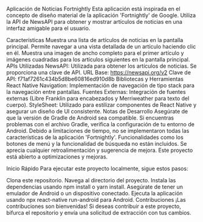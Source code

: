 Aplicación de Noticias Fortnightly
Esta aplicación está inspirada en el concepto de diseño material de la aplicación 'Fortnightly' de Google. Utiliza la API de NewsAPI para obtener y mostrar artículos de noticias en una interfaz amigable para el usuario.

Características
Muestra una lista de artículos de noticias en la pantalla principal.
Permite navegar a una vista detallada de un artículo haciendo clic en él.
Muestra una imagen de ancho completo para el primer artículo y imágenes cuadradas para los artículos siguientes en la pantalla principal.
APIs Utilizadas
NewsAPI: Utilizada para obtener los artículos de noticias. Se proporciona una clave de API.
URL Base: https://newsapi.org/v2
Clave de API: f71af7261c434b5d8be60816ed910d8b
Bibliotecas y Herramientas
React Native Navigation: Implementación de navegación de tipo stack para la navegación entre pantallas.
Fuentes Externas: Integración de fuentes externas (Libre Franklin para encabezados y Merriweather para texto del cuerpo).
StyleSheet: Utilizado para estilizar componentes de React Native y asegurar un diseño de UI consistente.
Notas de Desarrollo
Asegúrate de que la versión de Gradle de Android sea compatible. Si encuentras problemas con el archivo Gradle, verifica la configuración de tu entorno de Android.
Debido a limitaciones de tiempo, no se implementaron todas las características de la aplicación 'Fortnightly'. Funcionalidades como los botones de menú y la funcionalidad de búsqueda no están incluidos.
Se aprecia cualquier retroalimentación y sugerencia de mejora. Este proyecto está abierto a optimizaciones y mejoras.


Inicio Rápido
Para ejecutar este proyecto localmente, sigue estos pasos:

Clona este repositorio.
Navega al directorio del proyecto.
Instala las dependencias usando npm install o yarn install.
Asegúrate de tener un emulador de Android o un dispositivo conectado.
Ejecuta la aplicación usando npx react-native run-android para Android.
Contribuciones
¡Las contribuciones son bienvenidas! Si deseas contribuir a este proyecto, bifurca el repositorio y envía una solicitud de extracción con tus cambios.